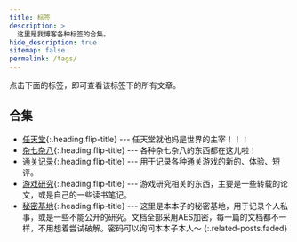 ```yaml
---
title: 标签
description: >
  这里是我博客各种标签的合集。
hide_description: true
sitemap: false
permalink: /tags/
---
```



点击下面的标签，即可查看该标签下的所有文章。


## 合集
* [任天堂]{:.heading.flip-title} --- 任天堂就他妈是世界的主宰！！！
* [杂七杂八]{:.heading.flip-title} --- 各种杂七杂八的东西都在这儿啦！
* [通关记录]{:.heading.flip-title} --- 用于记录各种通关游戏的新的、体验、短评。
* [游戏研究]{:.heading.flip-title} --- 游戏研究相关的东西，主要是一些转载的论文，或是自己的一些读书笔记。
* [秘密基地]{:.heading.flip-title} --- 这里是本本子的秘密基地，用于记录个人私事，或是一些不能公开的研究。文档全部采用AES加密，每一篇的文档都不一样，不用想着尝试破解。密码可以询问本本子本人～
{:.related-posts.faded}

[任天堂]: ../blog/任天堂/
[杂七杂八]: ../blog/杂七杂八/
[通关记录]: ../blog/通关记录/
[游戏研究]: ../blog/游戏研究/
[秘密基地]: ../blog/秘密基地/